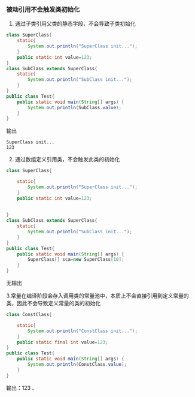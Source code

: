 ### 被动引用不会触发类初始化
1. 通过子类引用父类的静态字段，不会导致子类初始化
```java
class SuperClass{
    static{
        System.out.println("SuperClass init...");
    }
    public static int value=123;    
}
class SubClass extends SuperClass{
    static{
        System.out.println("SubClass init...");
    }
}
public class Test{
    public static void main(String[] args) {
        System.out.println(SubClass.value);
    }
}
```
输出

```
SuperClass init...
123
```
2. 通过数组定义引用类，不会触发此类的初始化
```java
class SuperClass{

    static{
        System.out.println("SuperClass init...");
    }
    public static int value=123;
    
    
}
class SubClass extends SuperClass{
    static{
        System.out.println("SubClass init...");
    }
}
public class Test{
    public static void main(String[] args) {
        SuperClass[] sca=new SuperClass[10];
    }
}
```
无输出

3.常量在编译阶段会存入调用类的常量池中，本质上不会直接引用到定义常量的类，因此不会导致定义常量的类的初始化
```java
class ConstClass{

    static{
        System.out.println("ConstClass init...");
    }
    public static final int value=123;  
}
public class Test{
    public static void main(String[] args) {
        System.out.println(ConstClass.value);
    }
}
```
输出：123
、
